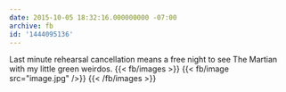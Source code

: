 ```yaml
---
date: 2015-10-05 18:32:16.000000000 -07:00
archive: fb
id: '1444095136'
---
```


Last minute rehearsal cancellation means a free night to see The Martian with my little green weirdos.
{{< fb/images >}}
{{< fb/image src="image.jpg" />}}
{{< /fb/images >}}
